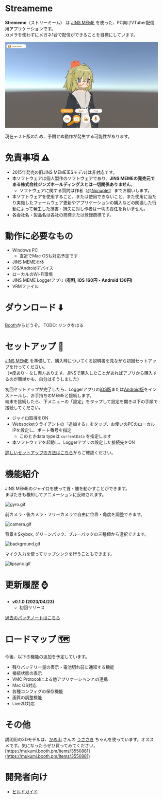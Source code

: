 ﻿# Streameme

**Strememe**（ストリーミーム） は [JINS MEME](https://jinsmeme.com/) を使った、PC向けVTuber配信用アプリケーションです。  
カメラを使わずにメガネ1台で配信ができることを目標にしています。

![title.png](docs/img/title.png)

現在テスト版のため、予期せぬ動作が発生する可能性があります。

# 免責事項 ⚠

- 2015年発売の旧JINS MEME(ESモデル)は非対応です。
- 本ソフトウェアは個人製作のソフトウェアであり、**JINS MEMEの発売元である株式会社ジンズホールディングスとは一切関係ありません**。
  - ソフトウェアに関する質問は作者（[@Nonuplet](https://twitter.com/nonuplet_)）までお願いします。
- 本ソフトウェアを使用すること、または使用できないこと、また使用に当たり実施したファームウェア更新やアプリケーションの購入などの関連した行動によって発生した損害・損失に対し作者は一切の責任を負いません。
- 各会社名・製品名は各社の商標または登録商標です。

# 動作に必要なもの

- Windows PC
  - 直近でMac OSも対応予定です
- JINS MEME本体
- iOS/Androidデバイス
- ローカルのWi-Fi環境
- JINS MEME Loggerアプリ **(有料, iOS 160円・Android 130円)**
- VRMファイル

# ダウンロード ⬇️

[Booth]()からどうぞ。
TODO: リンクをはる

# セットアップ 🔧

[JINS MEME](https://jinsmeme.com/) を準備して、購入時についてくる説明書を見ながら初回セットアップを行ってください。  
（※度あり・なし両方あります。JINSで購入したことがあればアプリから購入するのが簡単かも、自分はそうしました）

初回セットアップが完了したら、Loggerアプリの[iOS版](https://apps.apple.com/jp/app/jins-meme-logger/id1537937129)または[Android版](https://play.google.com/store/apps/details?id=com.jins_meme.logger4internal)をインストールし、お手持ちのMEMEと接続します。  
端末を接続したら、下メニューの「設定」をタップして設定を開き以下の手順で接続してください。
- ジャイロ取得をON
- Websocketクライアントの「追加する」をタップ、お使いのPCのローカルIPを設定し、ポート番号を指定
  - このときdata typeは `currentData` を指定します
- 本ソフトウェアを起動し、Loggerアプリの設定した接続先をON

[詳しいセットアップの方法はこちら](docs/setup.md)からご確認ください。

# 機能紹介

JINS MEMEのジャイロを使って首・腰を動かすことができます。  
まばたきも検知してアニメーションに反映されます。

![gyro.gif](docs/img/gyro.gif)

前カメラ・後カメラ・フリーカメラで自由に位置・角度を調整できます。

![camera.gif](docs/img/camera.gif)

背景をSkybox, グリーンバック、ブルーバックの三種類から選択できます。

![background.gif](docs/img/background.gif)

マイク入力を使ってリップシンクを行うこともできます。

![lipsync.gif](docs/img/lipsync.gif)

# 更新履歴 ⌚

- **v0.1.0 (2023/04/23)**
  - 初回リリース

[過去のパッチノートはこちら](docs/patchnote.md)

# ロードマップ 🗺

今後、以下の機能の追加を予定しています。

- 残りバッテリー量の表示・電池切れ前に通知する機能
- 接続状態の表示
- VMC Protocolによる他アプリケーションとの連携
- Mac OS対応
- 各種コンフィグの保存機能
- 画質の調整機能
- Live2D対応

# その他

説明用の3Dモデルは、[かめ山](https://twitter.com/mukumi) さんの [うささき](https://mukumi.booth.pm/items/3550881) ちゃんを使っています。オススメです。気になったらぜひ買ってみてください。  
[https://mukumi.booth.pm/items/3550881](https://mukumi.booth.pm/items/3550881)

# 開発者向け

- [ビルドガイド](docs/buildguide.md)